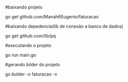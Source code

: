 #baixando projeto

go get github.com/Manah6Eugenio/faturacao

#baixando depedencia(lib de conexão a banco de dados)

go get github.com/lib/pq

#executando o projeto

go run main.go

#gerando bilder do projeto 

go bulder -o faturacao -v

